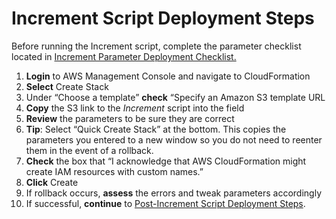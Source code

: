 # Increment Script Deployment Steps

Before running the Increment script, complete the parameter checklist located in [Increment Parameter Deployment Checklist.](../increment-parameter-deployment-checklist.md)

1. **Login** to AWS Management Console and navigate to CloudFormation
2. **Select** Create Stack
3. Under “Choose a template” **check** “Specify an Amazon S3 template URL 
4. **Copy** the S3 link to the _Increment_ script into the field
5. **Review** the parameters to be sure they are correct
6. **Tip**: Select “Quick Create Stack” at the bottom. This copies the parameters you entered to a new window so you do not need to reenter them in the event of a rollback.
7. **Check** the box that “I acknowledge that AWS CloudFormation might create IAM resources with custom names.”
8. **Click** Create
9. If rollback occurs, **assess** the errors and tweak parameters accordingly 
10. If successful, **continue** to [Post-Increment Script Deployment Steps](../post-deployment-steps/post-increment-script-deployment-steps.md).

